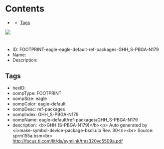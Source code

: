 



Contents
========

* [](#)
	* [Tags](#tags)
  
![][im]
# 

- ID: FOOTPRINT-eagle-eagle-default-ref-packages-GHH_S-PBGA-N179
- Name: 
- Description: 

## Tags

- hexID: 
- oompType: FOOTPRINT
- oompSize: eagle
- oompColor: eagle-default
- oompDesc: ref-packages
- oompIndex: GHH_S-PBGA-N179
- oompName: eagle-default/ref-packages/GHH_S-PBGA-N179
- description: &lt;b&gt;GHH (S-PBGA-N179)&lt;/b&gt;&lt;p&gt;&#xD;
Auto generated by &lt;i&gt;make-symbol-device-package-bsdl.ulp Rev. 30&lt;/i&gt;&lt;br&gt;&#xD;
Source: sprm155a.bsm&lt;br&gt;&#xD;
http://focus.ti.com/lit/ds/symlink/tms320vc5509a.pdf



[im]: image.png
